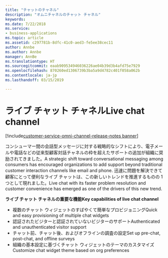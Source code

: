 ```yaml
---
title: "チャットのチャネル"
description: "オムニチャネルのチャット チャネル"
keywords: 
ms.date: 7/22/2018
ms.service:
- business-applications
ms.topic: article
ms.assetid: c297781b-8dfc-41c0-aed3-fe5ee38cec11
author: Annbe
ms.author: Annbe
manager: AnnBe
ms.translationtype: HT
ms.sourcegitcommit: eaab909534946036226ae04b39d3b4afd75e7929
ms.openlocfilehash: 870260ed1306739b3ba5a9d4782c401f058a062b
ms.contentlocale: ja-jp
ms.lasthandoff: 03/15/2019

---
```


#  <a name="live-chat-channel"></a><span data-ttu-id="dfe8d-103">ライブ チャット チャネル</span><span class="sxs-lookup"><span data-stu-id="dfe8d-103">Live chat channel</span></span> 

[!include[customer-service-omni-channel-release-notes banner](../../includes/customer-service-omni-channel-release-notes.md)]



<span data-ttu-id="dfe8d-104">コンシューマー間の会話型メッセージに対する戦略的なシフトにより、電子メールや電話などの従来型顧客対話チャネルの枠を超えたサポートの追加が組織に奨励されてきました。</span><span class="sxs-lookup"><span data-stu-id="dfe8d-104">A strategic shift toward conversational messaging among consumers has encouraged organizations to add support beyond traditional customer interaction channels like email and phone.</span></span> <span data-ttu-id="dfe8d-105">迅速に問題を解決できて顧客にとって便利なライブ チャットは、この新しいトレンドを推進するものの 1 つとして現れました。</span><span class="sxs-lookup"><span data-stu-id="dfe8d-105">Live chat with its faster problem resolution and customer convenience has emerged as one of the drivers of this new trend.</span></span>

<span data-ttu-id="dfe8d-106">**ライブ チャット チャネルの重要な機能**</span><span class="sxs-lookup"><span data-stu-id="dfe8d-106">**Key capabilities of live chat channel**</span></span>

-   <span data-ttu-id="dfe8d-107">複数のチャット ウィジェットのすばやくて簡単なプロビジョニング</span><span class="sxs-lookup"><span data-stu-id="dfe8d-107">Quick and easy provisioning of multiple chat widgets</span></span>
-   <span data-ttu-id="dfe8d-108">認証されたビジターと認証されていないビジターのサポート</span><span class="sxs-lookup"><span data-stu-id="dfe8d-108">Authenticated and unauthenticated visitor support</span></span>
-   <span data-ttu-id="dfe8d-109">チャット前、チャット後、およびオフラインの調査の設定</span><span class="sxs-lookup"><span data-stu-id="dfe8d-109">Set up pre-chat, post-chat, and offline surveys</span></span>
-   <span data-ttu-id="dfe8d-110">組織の基本設定に基づくチャット ウィジェットのテーマのカスタマイズ</span><span class="sxs-lookup"><span data-stu-id="dfe8d-110">Customize chat widget theme based on org preferences</span></span>




